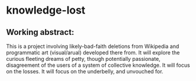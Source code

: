 # knowledge-lost

## Working abstract:
This is a project involving likely-bad-faith deletions from Wikipedia and
programmatic art (visual/arual) developed there from. It will explore the
curious fleeting dreams of petty, though potentially passionate, 
disagreement of the users of a system of collective knowledge. It will 
focus on the losses. It will focus on the underbelly, and unvouched for.
